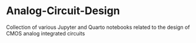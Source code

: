 # Analog-Circuit-Design
Collection of various Jupyter and Quarto notebooks related to the design of CMOS analog integrated circuits

